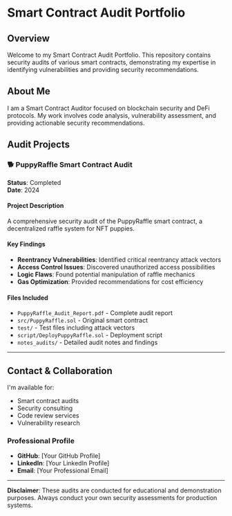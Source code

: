 # Smart Contract Audit Portfolio

## Overview
Welcome to my Smart Contract Audit Portfolio. This repository contains security audits of various smart contracts, demonstrating my expertise in identifying vulnerabilities and providing security recommendations.

## About Me
I am a Smart Contract Auditor focused on blockchain security and DeFi protocols. My work involves code analysis, vulnerability assessment, and providing actionable security recommendations.

## Audit Projects

### 🐕 PuppyRaffle Smart Contract Audit
**Status**: Completed  
**Date**: 2024  

#### Project Description
A comprehensive security audit of the PuppyRaffle smart contract, a decentralized raffle system for NFT puppies.

#### Key Findings
- **Reentrancy Vulnerabilities**: Identified critical reentrancy attack vectors
- **Access Control Issues**: Discovered unauthorized access possibilities
- **Logic Flaws**: Found potential manipulation of raffle mechanics
- **Gas Optimization**: Provided recommendations for cost efficiency

#### Files Included
- `PuppyRaffle_Audit_Report.pdf` - Complete audit report
- `src/PuppyRaffle.sol` - Original smart contract
- `test/` - Test files including attack vectors
- `script/DeployPuppyRaffle.sol` - Deployment script
- `notes_audits/` - Detailed audit notes and findings

---



## Contact & Collaboration

I'm available for:
- Smart contract audits
- Security consulting
- Code review services
- Vulnerability research

### Professional Profile
- **GitHub**: [Your GitHub Profile]
- **LinkedIn**: [Your LinkedIn Profile]
- **Email**: [Your Professional Email]

---

**Disclaimer**: These audits are conducted for educational and demonstration purposes. Always conduct your own security assessments for production systems.
